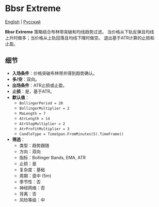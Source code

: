 # Bbsr Extreme
[English](README.md) | [Русский](README_ru.md)

**Bbsr Extreme** 策略结合布林带突破和均线趋势过滤。
当价格从下轨反弹且均线上升时做多；当价格从上轨回落且均线下降时做空。
退出基于ATR计算的止损和止盈。

## 细节
- **入场条件**：价格突破布林带并得到趋势确认。
- **多/空**：双向。
- **出场条件**：ATR止损或止盈。
- **止损**：是，基于ATR。
- **默认值**：
  - `BollingerPeriod = 20`
  - `BollingerMultiplier = 2`
  - `MaLength = 7`
  - `AtrLength = 14`
  - `AtrStopMultiplier = 2`
  - `AtrProfitMultiplier = 3`
  - `CandleType = TimeSpan.FromMinutes(5).TimeFrame()`
- **筛选**：
  - 类型：趋势跟随
  - 方向：双向
  - 指标：Bollinger Bands, EMA, ATR
  - 止损：是
  - 复杂度：基础
  - 周期：盘中 (5m)
  - 季节性：否
  - 神经网络：否
  - 背离：否
  - 风险等级：中
